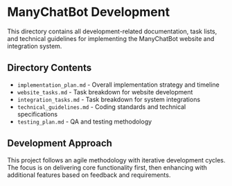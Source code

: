 # ManyChatBot Development

This directory contains all development-related documentation, task lists, and technical guidelines for implementing the ManyChatBot website and integration system.

## Directory Contents

- `implementation_plan.md` - Overall implementation strategy and timeline
- `website_tasks.md` - Task breakdown for website development
- `integration_tasks.md` - Task breakdown for system integrations
- `technical_guidelines.md` - Coding standards and technical specifications
- `testing_plan.md` - QA and testing methodology

## Development Approach

This project follows an agile methodology with iterative development cycles. The focus is on delivering core functionality first, then enhancing with additional features based on feedback and requirements.
